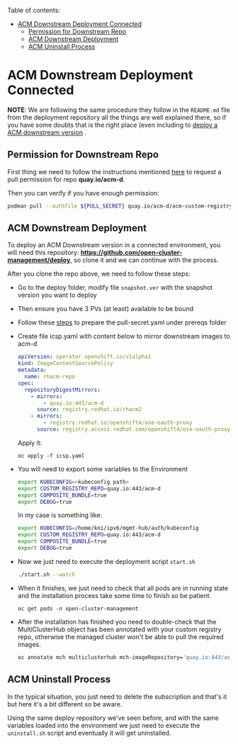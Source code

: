 Table of contents:

<!-- TOC -->

- [ACM Downstream Deployment Connected](#acm-downstream-deployment-connected)
    - [Permission for Downstream Repo](#permission-for-downstream-repo)
    - [ACM Downstream Deployment](#acm-downstream-deployment)
    - [ACM Uninstall Process](#acm-uninstall-process)

<!-- /TOC -->

# ACM Downstream Deployment Connected

**NOTE**: We are following the same procedure they follow in the `README.md` file from the deployment repository all the things are well explained there, so if you have some doubts that is the right place (even including to [deploy a ACM downstream version](https://github.com/open-cluster-management/deploy#deploying-downstream-builds-snapshots-for-product-quality-engineering) .

## Permission for Downstream Repo

First thing we need to follow the instructions mentioned [here](https://github.com/open-cluster-management/deploy#prepare-to-deploy-open-cluster-management-instance-only-do-once) to request a pull permission for repo **quay.io/acm-d**.

Then you can verify if you have enough permission:

```sh
podman pull --authfile ${PULL_SECRET} quay.io/acm-d/acm-custom-registry:2.3.0-DOWNSTREAM-2021-06-13-16-46-23
```

## ACM Downstream Deployment

To deploy an ACM Downstream version in a connected environment, you will need this repository: **https://github.com/open-cluster-management/deploy**, so clone it and we can continue with the process.

After you clone the repo above, we need to follow these steps:

- Go to the deploy folder, modify file `snapshot.ver` with the snapshot version you want to deploy
- Then ensure you have 3 PVs (at least) available to be bound
- Follow these [steps](https://github.com/open-cluster-management/deploy#prepare-to-deploy-open-cluster-management-instance-only-do-once) to prepare the pull-secret.yaml under prereqs folder
- Create file icsp.yaml with content below to mirror downstream images to acm-d

  ```yaml
  apiVersion: operator.openshift.io/v1alpha1
  kind: ImageContentSourcePolicy
  metadata:
    name: rhacm-repo
  spec:
    repositoryDigestMirrors:
      - mirrors:
          - quay.io:443/acm-d
        source: registry.redhat.io/rhacm2
      - mirrors:
          - registry.redhat.io/openshift4/ose-oauth-proxy
        source: registry.access.redhat.com/openshift4/ose-oauth-proxy
  ```

  Apply it:

  ```shell
  oc apply -f icsp.yaml
  ```

- You will need to export some variables to the Environment

  ```sh
  export KUBECONFIG=<kubeconfig path>
  export CUSTOM_REGISTRY_REPO=quay.io:443/acm-d
  export COMPOSITE_BUNDLE=true
  export DEBUG=true
  ```

  In my case is something like:

  ```sh
  export KUBECONFIG=/home/kni/ipv6/mgmt-hub/auth/kubeconfig
  export CUSTOM_REGISTRY_REPO=quay.io:443/acm-d
  export COMPOSITE_BUNDLE=true
  export DEBUG=true
  ```

- Now we just need to execute the deployment script `start.sh`

  ```sh
  ./start.sh --watch
  ```

- When it finishes, we just need to check that all pods are in running state and the installation process take some time to finish so be patient.

  ```
  oc get pods -n open-cluster-management
  ```

- After the installation has finished you need to double-check that the MultiClusterHub object has been annotated with your custom registry repo, otherwise the managed cluster won't be able to pull the required images.

  ```sh
  oc annotate mch multiclusterhub mch-imageRepository='quay.io:443/acm-d'
  ```

## ACM Uninstall Process

In the typical situation, you just need to delete the subscription and that's it but here it's a bit different so be aware.

Using the same deploy repository we've seen before, and with the same variables loaded into the environment we just need to execute the `uninstall.sh` script and eventually it will get uninstalled.
